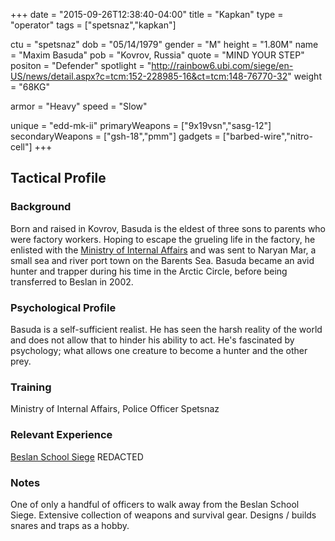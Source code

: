 +++
date = "2015-09-26T12:38:40-04:00"
title = "Kapkan"
type = "operator"
tags = ["spetsnaz","kapkan"]

ctu = "spetsnaz"
dob = "05/14/1979"
gender = "M"
height = "1.80M"
name = "Maxim Basuda"
pob = "Kovrov, Russia"
quote = "MIND YOUR STEP"
positon = "Defender"
spotlight = "http://rainbow6.ubi.com/siege/en-US/news/detail.aspx?c=tcm:152-228985-16&ct=tcm:148-76770-32"
weight = "68KG"

armor = "Heavy"
speed = "Slow"

unique = "edd-mk-ii"
primaryWeapons = ["9x19vsn","sasg-12"]
secondaryWeapons = ["gsh-18","pmm"]
gadgets = ["barbed-wire","nitro-cell"]
+++

## Tactical Profile

### Background

Born and raised in Kovrov, Basuda is the eldest of three sons to parents who were factory workers. Hoping to escape the grueling life in the factory, he enlisted with the [Ministry of Internal Affairs](https://en.mvd.ru/) and was sent to Naryan Mar, a small sea and river port town on the Barents Sea. Basuda became an avid hunter and trapper during his time in the Arctic Circle, before being transferred to Beslan in 2002.

### Psychological Profile

Basuda is a self-sufficient realist. He has seen the harsh reality of the world and does not allow that to hinder his ability to act. He's fascinated by psychology; what allows one creature to become a hunter and the other prey.

### Training

Ministry of Internal Affairs, Police Officer
Spetsnaz

### Relevant Experience

[Beslan School Siege](https://en.wikipedia.org/wiki/Beslan_school_siege)
REDACTED

### Notes

One of only a handful of officers to walk away from the Beslan School Siege.
Extensive collection of weapons and survival gear.
Designs / builds snares and traps as a hobby.
